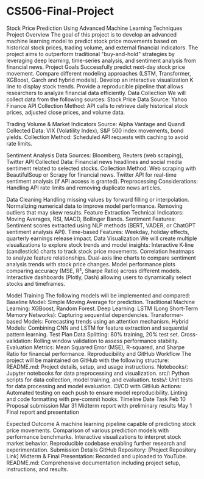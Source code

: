 # CS506-Final-Project
Stock Price Prediction Using Advanced Machine Learning Techniques
Project Overview
The goal of this project is to develop an advanced machine learning model to predict stock price movements based on historical stock prices, trading volume, and external financial indicators. The project aims to outperform traditional "buy-and-hold" strategies by leveraging deep learning, time-series analysis, and sentiment analysis from financial news.
Project Goals
Successfully predict next-day stock price movement.
Compare different modeling approaches (LSTM, Transformer, XGBoost, Garch and hybrid models).
Develop an interactive visualization K line to display stock trends.
Provide a reproducible pipeline that allows researchers to analyze financial data efficiently.
Data Collection
We will collect data from the following sources:
Stock Price Data
Source: Yahoo Finance API
Collection Method: API calls to retrieve daily historical stock prices, adjusted close prices, and volume data.


Trading Volume & Market Indicators
Source: Alpha Vantage and Quandl
Collected Data: VIX (Volatility Index), S&P 500 index movements, bond yields.
Collection Method: Scheduled API requests with caching to avoid rate limits.


Sentiment Analysis Data
Sources: Bloomberg, Reuters (web scraping), Twitter API
Collected Data: Financial news headlines and social media sentiment related to selected stocks.
Collection Method:
Web scraping with BeautifulSoup or Scrapy for financial news.
Twitter API for real-time sentiment analysis (if API access is granted).
Preprocessing Considerations: Handling API rate limits and removing duplicate news articles.

Data Cleaning
Handling missing values by forward filling or interpolation.
Normalizing numerical data to improve model performance.
Removing outliers that may skew results.
Feature Extraction
Technical Indicators: Moving Averages, RSI, MACD, Bollinger Bands.
Sentiment Features: Sentiment scores extracted using NLP methods (BERT, VADER, or ChatGPT sentiment analysis API).
Time-based Features: Weekday, holiday effects, quarterly earnings release impact.
Data Visualization
We will create multiple visualizations to explore stock trends and model insights:
Interactive K-line (candlestick) charts to track stock price movements.
Correlation heatmaps to analyze feature relationships.
Dual-axis line charts to compare sentiment analysis trends with stock price changes.
Model performance plots comparing accuracy (MSE, R², Sharpe Ratio) across different models.
Interactive dashboards (Plotly, Dash) allowing users to dynamically select stocks and timeframes.

Model Training
The following models will be implemented and compared:
Baseline Model: Simple Moving Average for prediction.
Traditional Machine Learning: XGBoost, Random Forest.
Deep Learning:
LSTM (Long Short-Term Memory Networks): Capturing sequential dependencies.
Transformer-based Models: Forecasting trends using an attention mechanism.
Hybrid Models: Combining CNN and LSTM for feature extraction and sequential pattern learning.
Test Plan
Data Splitting: 80% training, 20% test set.
Cross-validation: Rolling window validation to assess performance stability.
Evaluation Metrics: Mean Squared Error (MSE), R-squared, and Sharpe Ratio for financial performance.
Reproducibility and GitHub Workflow
The project will be maintained on GitHub with the following structure:
README.md: Project details, setup, and usage instructions.
Notebooks/: Jupyter notebooks for data preprocessing and visualization.
src/: Python scripts for data collection, model training, and evaluation.
tests/: Unit tests for data processing and model evaluation.
CI/CD with GitHub Actions:
Automated testing on each push to ensure model reproducibility.
Linting and code formatting with pre-commit hooks.
Timeline
Date
Task
Feb 10
Proposal submission
Mar 31
Midterm report with preliminary results
May 1
Final report and presentation

Expected Outcome
A machine learning pipeline capable of predicting stock price movements.
Comparison of various prediction models with performance benchmarks.
Interactive visualizations to interpret stock market behavior.
Reproducible codebase enabling further research and experimentation.
Submission Details
GitHub Repository: [Project Repository Link]
Midterm & Final Presentation: Recorded and uploaded to YouTube.
README.md: Comprehensive documentation including project setup, instructions, and results.

